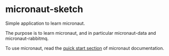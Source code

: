# micronaut-sketch

Simple application to learn micronaut.

The purpose is to learn micronaut, and in particular micronaut-data and micronaut-rabbitmq.

To use micronaut, read the [quick start section](https://docs.micronaut.io/latest/guide/index.html#quickStart) of micronaut documentation.
